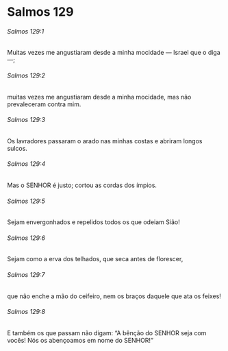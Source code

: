# Salmos 129

###### Salmos 129:1

Muitas vezes me angustiaram desde a minha mocidade — Israel que o diga —;

###### Salmos 129:2

muitas vezes me angustiaram desde a minha mocidade, mas não prevaleceram contra mim.

###### Salmos 129:3

Os lavradores passaram o arado nas minhas costas e abriram longos sulcos.

###### Salmos 129:4

Mas o SENHOR é justo; cortou as cordas dos ímpios.

###### Salmos 129:5

Sejam envergonhados e repelidos todos os que odeiam Sião!

###### Salmos 129:6

Sejam como a erva dos telhados, que seca antes de florescer,

###### Salmos 129:7

que não enche a mão do ceifeiro, nem os braços daquele que ata os feixes!

###### Salmos 129:8

E também os que passam não digam: “A bênção do SENHOR seja com vocês! Nós os abençoamos em nome do SENHOR!”

